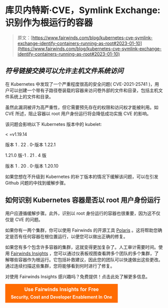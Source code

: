 # 库贝内特斯·CVE，Symlink Exchange:识别作为根运行的容器

> 原文：[https://www.fairwinds.com/blog/kubernetes-cve-symlink-exchange-identify-containers-running-as-root#2023-01-10](https://www.fairwinds.com/blog/kubernetes-cve-symlink-exchange-identify-containers-running-as-root#2023-01-10)

 ## *符号链接交换可以允许主机文件系统访问*

在 Kubernetes 中发现了一个严重程度很高的安全问题( CVE-2021-25741 )，用户可以创建一个带有子路径卷装载的容器来访问卷外部的文件和目录，包括主机文件系统上的文件和目录。

虽然此漏洞被评为高严重性，但它需要预先存在的权限和访问权才能被利用。如 CVE 所述，阻止容器以 root 用户身份运行将会降低成功实施 CVE 的影响。

该问题会影响以下 Kubernetes 版本中的 kubelet:

< =v1.19.14

版本 1 . 22 . 0-版本 1.22.1

1.21.0 版-1 . 21 . 4 版

版本 1 . 20 . 0-版本 1.20.10

如果您想在不升级到 Kubernetes 的补丁版本的情况下缓解该问题，可以在引发 Github 问题的中找到缓解步骤。

## 如何识别 Kubernetes 容器是否以 root 用户身份运行

用户应遵循缓解步骤。此外，识别以 root 身份运行的容器也很重要，因为这不仅仅是 CVE 的问题。

如果你有一两个集群，你可以使用 Fairwinds 的开源工具 [Polaris](https://polaris.docs.fairwinds.com/) 。这将帮助您确定是否有任何容器在根位置运行，以便您可以做出正确的修复。

如果您有多个包含许多容器的集群，这就变得更加复杂了。人工审计需要时间。使用 [Fairwinds Insights](https://insights.docs.fairwinds.com/) ，您可以通过仪表板视图查看跨多个团队的多个集群，了解哪些容器作为根运行。它包括补救建议，因此您的团队可以快速做出这些更改。通过连续扫描这些集群，您将能够看到何时进行了修复。

对使用 Fairwinds Insights 感兴趣吗？免费提供！点击此处了解更多信息。

[![Use Fairwinds Insights for Free Security, Cost and Developer Enablement In One](img/7c86296320eb01b215d8e2755e9c5b9d.png)](https://cta-redirect.hubspot.com/cta/redirect/2184645/34aa4987-a1f9-438a-a145-d7d82d5c479a)